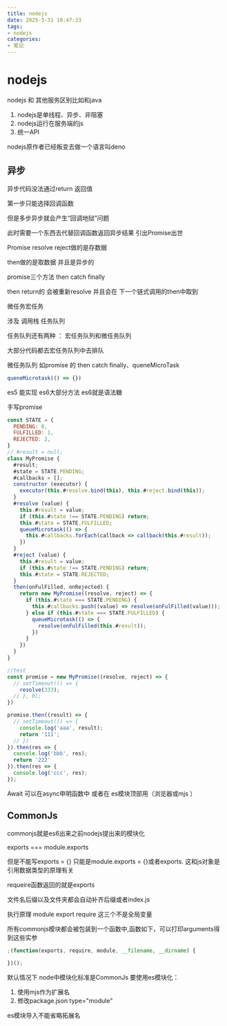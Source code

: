 ```yaml
---
title: nodejs
date: 2025-3-31 10:47:33  
tags:
- nodejs
categories: 
- 笔记
---
```


# nodejs

nodejs 和 其他服务区别比如和java 

1. nodejs是单线程、异步、非阻塞
2. nodejs运行在服务端的js
3. 统一API

nodejs原作者已经叛变去做一个语言叫deno

## 异步

异步代码没法通过return 返回值

第一步只能选择回调函数

但是多步异步就会产生“回调地狱”问题

此时需要一个东西去代替回调函数返回异步结果 引出Promise出世

Promise resolve reject做的是存数据

then做的是取数据 并且是异步的

promise三个方法 then catch finally

then return的 会被重新resolve 并且会在 下一个链式调用的then中取到

微任务宏任务

涉及 调用栈 任务队列

任务队列还有两种 ： 宏任务队列和微任务队列

大部分代码都去宏任务队列中去排队

微任务队列 如promise 的 then catch finally、queneMicroTask

```js
queneMicrotask(() => {})
```

es5 能实现 es6大部分方法 es6就是语法糖

手写promise

```js
const STATE = {
  PENDING: 0,
  FULFILLED: 1,
  REJECTED: 2,
}
// #result = null;
class MyPromise {
  #result;
  #state = STATE.PENDING;
  #callbacks = [];
  constructor (executor) { 
    executor(this.#resolve.bind(this), this.#reject.bind(this));
  }
  #resolve (value) {
    this.#result = value;
    if (this.#state !== STATE.PENDING) return;
    this.#state = STATE.FULFILLED;
    queueMicrotask(() => {
      this.#callbacks.forEach(callback => callback(this.#result));
    })
  }
  #reject (value) {
    this.#result = value;
    if (this.#state !== STATE.PENDING) return;
    this.#state = STATE.REJECTED;
  }
  then(onFulFilled, onRejected) {
    return new MyPromise((resolve, reject) => {
      if (this.#state === STATE.PENDING) {
        this.#callbacks.push((value) => resolve(onFulFilled(value)));
      } else if (this.#state === STATE.FULFILLED) {
        queueMicrotask(() => {
          resolve(onFulFilled(this.#result));
        })
      } 
    })
  }
}

//test
const promise = new MyPromise((resolve, reject) => {
  // setTimeout(() => {
    resolve(333);
  // }, 0);
})

promise.then((result) => {
  // setTimeout(() => {
    console.log('aaa', result);
    return '111';
  // })
}).then(res => {
  console.log('bbb', res);
  return '222'
}).then(res => {
  console.log('ccc', res);
});
```



Await 可以在async申明函数中 或者在 es模块顶部用（浏览器或mjs ）

## CommonJs

commonjs就是es6出来之前nodejs提出来的模块化

exports === module.exports

但是不能写exports = {} 只能是module.exports = {}或者exports. 这和js对象是引用数据类型的原理有关

requeire函数返回的就是exports

文件名后缀以及文件夹都会自动补齐后缀或者index.js

执行原理 module export require 这三个不是全局变量

所有commonjs模块都会被包装到一个函数中,函数如下，可以打印arguments得到这些实参

```js
;(function(exports, require, module, __filename, __dirname) {
  
})();
```

默认情况下 node中模块化标准是CommonJs 要使用es模块化：

1. 使用mjs作为扩展名
2. 修改package.json type="module"

es模块导入不能省略拓展名





